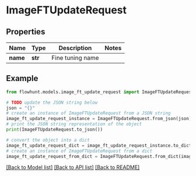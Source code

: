 # ImageFTUpdateRequest


## Properties

Name | Type | Description | Notes
------------ | ------------- | ------------- | -------------
**name** | **str** | Fine tuning name | 

## Example

```python
from flowhunt.models.image_ft_update_request import ImageFTUpdateRequest

# TODO update the JSON string below
json = "{}"
# create an instance of ImageFTUpdateRequest from a JSON string
image_ft_update_request_instance = ImageFTUpdateRequest.from_json(json)
# print the JSON string representation of the object
print(ImageFTUpdateRequest.to_json())

# convert the object into a dict
image_ft_update_request_dict = image_ft_update_request_instance.to_dict()
# create an instance of ImageFTUpdateRequest from a dict
image_ft_update_request_from_dict = ImageFTUpdateRequest.from_dict(image_ft_update_request_dict)
```
[[Back to Model list]](../README.md#documentation-for-models) [[Back to API list]](../README.md#documentation-for-api-endpoints) [[Back to README]](../README.md)


